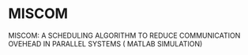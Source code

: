 # MISCOM
MISCOM: A SCHEDULING ALGORITHM TO REDUCE COMMUNICATION OVEHEAD IN PARALLEL SYSTEMS ( MATLAB SIMULATION)
